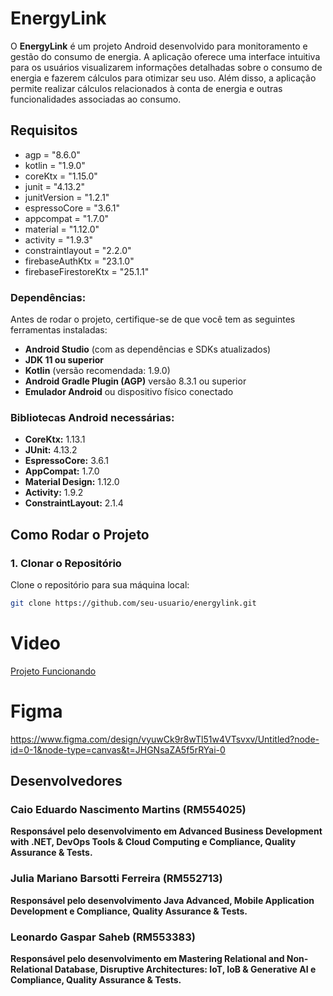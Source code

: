 # EnergyLink 

O **EnergyLink** é um projeto Android desenvolvido para monitoramento e gestão do consumo de energia. A aplicação oferece uma interface intuitiva para os usuários visualizarem informações detalhadas sobre o consumo de energia e fazerem cálculos para otimizar seu uso. Além disso, a aplicação permite realizar cálculos relacionados à conta de energia e outras funcionalidades associadas ao consumo.

## Requisitos
- agp = "8.6.0"
- kotlin = "1.9.0"
- coreKtx = "1.15.0"
- junit = "4.13.2"
- junitVersion = "1.2.1"
- espressoCore = "3.6.1"
- appcompat = "1.7.0"
- material = "1.12.0"
- activity = "1.9.3"
- constraintlayout = "2.2.0"
- firebaseAuthKtx = "23.1.0"
- firebaseFirestoreKtx = "25.1.1"

### Dependências:

Antes de rodar o projeto, certifique-se de que você tem as seguintes ferramentas instaladas:

- **Android Studio** (com as dependências e SDKs atualizados)
- **JDK 11 ou superior**
- **Kotlin** (versão recomendada: 1.9.0)
- **Android Gradle Plugin (AGP)** versão 8.3.1 ou superior
- **Emulador Android** ou dispositivo físico conectado

### Bibliotecas Android necessárias:
- **CoreKtx:** 1.13.1
- **JUnit:** 4.13.2
- **EspressoCore:** 3.6.1
- **AppCompat:** 1.7.0
- **Material Design:** 1.12.0
- **Activity:** 1.9.2
- **ConstraintLayout:** 2.1.4

## Como Rodar o Projeto

### 1. Clonar o Repositório

Clone o repositório para sua máquina local:

```bash
git clone https://github.com/seu-usuario/energylink.git
```

##

# Video
[Projeto Funcionando](https://www.youtube.com/watch?v=MH-hsxo7JXk)

##

# Figma
https://www.figma.com/design/vyuwCk9r8wTl51w4VTsvxv/Untitled?node-id=0-1&node-type=canvas&t=JHGNsaZA5f5rRYai-0 

## Desenvolvedores

### Caio Eduardo Nascimento Martins (RM554025)
**Responsável pelo desenvolvimento em Advanced Business Development with .NET, DevOps Tools & Cloud Computing e Compliance, Quality Assurance & Tests.**

### Julia Mariano Barsotti Ferreira (RM552713)  
**Responsável pelo desenvolvimento Java Advanced, Mobile Application Development e Compliance, Quality Assurance & Tests.**

### Leonardo Gaspar Saheb (RM553383)  
**Responsável pelo desenvolvimento em Mastering Relational and Non-Relational Database, Disruptive Architectures: IoT, IoB & Generative AI e Compliance, Quality Assurance & Tests.**
